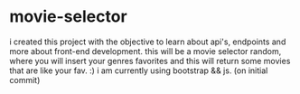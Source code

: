 # movie-selector
i created this project with the objective to learn about api's, endpoints and more about front-end development. this will be a movie selector random, where you will insert your genres favorites and this will return some movies that are like your fav.
:) i am currently using bootstrap && js. (on initial commit)
